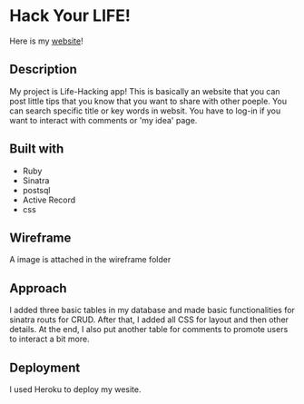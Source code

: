 # Hack Your LIFE!
Here is my [website](https://aqueous-bastion-92959.herokuapp.com/)! 

## Description

My project is Life-Hacking app! This is basically an website that you can post little tips that you know that you want to share with other poeple. You can search specific title or key words in websit. You have to log-in if you want to interact with comments or 'my idea' page.

## Built with
  * Ruby
  * Sinatra
  * postsql
  * Active Record
  * css


## Wireframe
A image is attached in the wireframe folder

## Approach
I added three basic tables in my database and made basic functionalities for sinatra routs for CRUD. After that, I added all CSS for layout and then other details. At the end, I also put another table for comments to promote users to interact a bit more. 


## Deployment
I used Heroku to deploy my wesite.